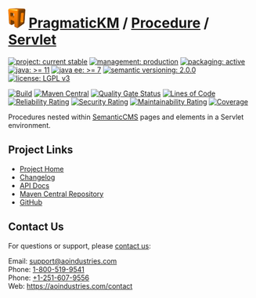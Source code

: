 # [<img src="ao-logo.png" alt="AO Logo" width="35" height="40">](https://github.com/ao-apps) [PragmaticKM](https://github.com/ao-apps/pragmatickm) / [Procedure](https://github.com/ao-apps/pragmatickm-procedure) / [Servlet](https://github.com/ao-apps/pragmatickm-procedure-servlet)

[![project: current stable](https://pragmatickm.com/ao-badges/project-current-stable.svg)](https://aoindustries.com/life-cycle#project-current-stable)
[![management: production](https://pragmatickm.com/ao-badges/management-production.svg)](https://aoindustries.com/life-cycle#management-production)
[![packaging: active](https://pragmatickm.com/ao-badges/packaging-active.svg)](https://aoindustries.com/life-cycle#packaging-active)  
[![java: &gt;= 11](https://pragmatickm.com/ao-badges/java-11.svg)](https://docs.oracle.com/en/java/javase/11/docs/api/)
[![java ee: &gt;= 7](https://pragmatickm.com/ao-badges/javaee-7.svg)](https://docs.oracle.com/javaee/7/api/)
[![semantic versioning: 2.0.0](https://pragmatickm.com/ao-badges/semver-2.0.0.svg)](http://semver.org/spec/v2.0.0.html)
[![license: LGPL v3](https://pragmatickm.com/ao-badges/license-lgpl-3.0.svg)](https://www.gnu.org/licenses/lgpl-3.0)

[![Build](https://github.com/ao-apps/pragmatickm-procedure-servlet/workflows/Build/badge.svg?branch=1.x)](https://github.com/ao-apps/pragmatickm-procedure-servlet/actions?query=workflow%3ABuild)
[![Maven Central](https://maven-badges.herokuapp.com/maven-central/com.pragmatickm/pragmatickm-procedure-servlet/badge.svg)](https://maven-badges.herokuapp.com/maven-central/com.pragmatickm/pragmatickm-procedure-servlet)
[![Quality Gate Status](https://sonarcloud.io/api/project_badges/measure?branch=1.x&project=com.pragmatickm%3Apragmatickm-procedure-servlet&metric=alert_status)](https://sonarcloud.io/dashboard?branch=1.x&id=com.pragmatickm%3Apragmatickm-procedure-servlet)
[![Lines of Code](https://sonarcloud.io/api/project_badges/measure?branch=1.x&project=com.pragmatickm%3Apragmatickm-procedure-servlet&metric=ncloc)](https://sonarcloud.io/component_measures?branch=1.x&id=com.pragmatickm%3Apragmatickm-procedure-servlet&metric=ncloc)  
[![Reliability Rating](https://sonarcloud.io/api/project_badges/measure?branch=1.x&project=com.pragmatickm%3Apragmatickm-procedure-servlet&metric=reliability_rating)](https://sonarcloud.io/component_measures?branch=1.x&id=com.pragmatickm%3Apragmatickm-procedure-servlet&metric=Reliability)
[![Security Rating](https://sonarcloud.io/api/project_badges/measure?branch=1.x&project=com.pragmatickm%3Apragmatickm-procedure-servlet&metric=security_rating)](https://sonarcloud.io/component_measures?branch=1.x&id=com.pragmatickm%3Apragmatickm-procedure-servlet&metric=Security)
[![Maintainability Rating](https://sonarcloud.io/api/project_badges/measure?branch=1.x&project=com.pragmatickm%3Apragmatickm-procedure-servlet&metric=sqale_rating)](https://sonarcloud.io/component_measures?branch=1.x&id=com.pragmatickm%3Apragmatickm-procedure-servlet&metric=Maintainability)
[![Coverage](https://sonarcloud.io/api/project_badges/measure?branch=1.x&project=com.pragmatickm%3Apragmatickm-procedure-servlet&metric=coverage)](https://sonarcloud.io/component_measures?branch=1.x&id=com.pragmatickm%3Apragmatickm-procedure-servlet&metric=Coverage)

Procedures nested within [SemanticCMS](https://github.com/ao-apps/semanticcms) pages and elements in a Servlet environment.

## Project Links
* [Project Home](https://pragmatickm.com/procedure/servlet/)
* [Changelog](https://pragmatickm.com/procedure/servlet/changelog)
* [API Docs](https://pragmatickm.com/procedure/servlet/apidocs/)
* [Maven Central Repository](https://search.maven.org/artifact/com.pragmatickm/pragmatickm-procedure-servlet)
* [GitHub](https://github.com/ao-apps/pragmatickm-procedure-servlet)

## Contact Us
For questions or support, please [contact us](https://aoindustries.com/contact):

Email: [support@aoindustries.com](mailto:support@aoindustries.com)  
Phone: [1-800-519-9541](tel:1-800-519-9541)  
Phone: [+1-251-607-9556](tel:+1-251-607-9556)  
Web: https://aoindustries.com/contact
